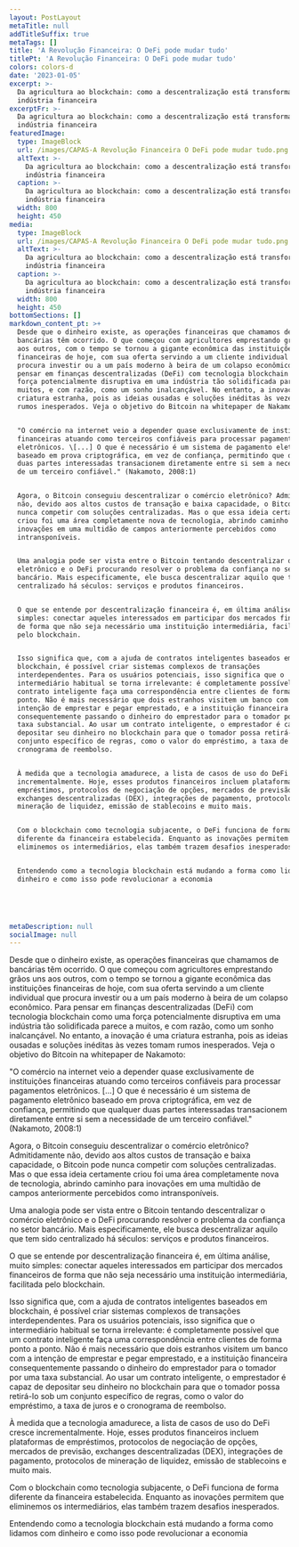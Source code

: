 ```yaml
---
layout: PostLayout
metaTitle: null
addTitleSuffix: true
metaTags: []
title: 'A Revolução Financeira: O DeFi pode mudar tudo'
titlePt: 'A Revolução Financeira: O DeFi pode mudar tudo'
colors: colors-d
date: '2023-01-05'
excerpt: >-
  Da agricultura ao blockchain: como a descentralização está transformando a
  indústria financeira
excerptFr: >-
  Da agricultura ao blockchain: como a descentralização está transformando a
  indústria financeira
featuredImage:
  type: ImageBlock
  url: /images/CAPAS-A Revolução Financeira O DeFi pode mudar tudo.png
  altText: >-
    Da agricultura ao blockchain: como a descentralização está transformando a
    indústria financeira
  caption: >-
    Da agricultura ao blockchain: como a descentralização está transformando a
    indústria financeira
  width: 800
  height: 450
media:
  type: ImageBlock
  url: /images/CAPAS-A Revolução Financeira O DeFi pode mudar tudo.png
  altText: >-
    Da agricultura ao blockchain: como a descentralização está transformando a
    indústria financeira
  caption: >-
    Da agricultura ao blockchain: como a descentralização está transformando a
    indústria financeira
  width: 800
  height: 450
bottomSections: []
markdown_content_pt: >+
  Desde que o dinheiro existe, as operações financeiras que chamamos de
  bancárias têm ocorrido. O que começou com agricultores emprestando grãos uns
  aos outros, com o tempo se tornou a gigante econômica das instituições
  financeiras de hoje, com sua oferta servindo a um cliente individual que
  procura investir ou a um país moderno à beira de um colapso econômico. Para
  pensar em finanças descentralizadas (DeFi) com tecnologia blockchain como uma
  força potencialmente disruptiva em uma indústria tão solidificada parece a
  muitos, e com razão, como um sonho inalcançável. No entanto, a inovação é uma
  criatura estranha, pois as ideias ousadas e soluções inéditas às vezes tomam
  rumos inesperados. Veja o objetivo do Bitcoin na whitepaper de Nakamoto:


  "O comércio na internet veio a depender quase exclusivamente de instituições
  financeiras atuando como terceiros confiáveis para processar pagamentos
  eletrônicos. \[...] O que é necessário é um sistema de pagamento eletrônico
  baseado em prova criptográfica, em vez de confiança, permitindo que qualquer
  duas partes interessadas transacionem diretamente entre si sem a necessidade
  de um terceiro confiável." (Nakamoto, 2008:1)


  Agora, o Bitcoin conseguiu descentralizar o comércio eletrônico? Admitidamente
  não, devido aos altos custos de transação e baixa capacidade, o Bitcoin pode
  nunca competir com soluções centralizadas. Mas o que essa ideia certamente
  criou foi uma área completamente nova de tecnologia, abrindo caminho para
  inovações em uma multidão de campos anteriormente percebidos como
  intransponíveis.


  Uma analogia pode ser vista entre o Bitcoin tentando descentralizar o comércio
  eletrônico e o DeFi procurando resolver o problema da confiança no setor
  bancário. Mais especificamente, ele busca descentralizar aquilo que tem sido
  centralizado há séculos: serviços e produtos financeiros.


  O que se entende por descentralização financeira é, em última análise, muito
  simples: conectar aqueles interessados em participar dos mercados financeiros
  de forma que não seja necessário uma instituição intermediária, facilitada
  pelo blockchain.


  Isso significa que, com a ajuda de contratos inteligentes baseados em
  blockchain, é possível criar sistemas complexos de transações
  interdependentes. Para os usuários potenciais, isso significa que o
  intermediário habitual se torna irrelevante: é completamente possível que um
  contrato inteligente faça uma correspondência entre clientes de forma ponto a
  ponto. Não é mais necessário que dois estranhos visitem um banco com a
  intenção de emprestar e pegar emprestado, e a instituição financeira
  consequentemente passando o dinheiro do emprestador para o tomador por uma
  taxa substancial. Ao usar um contrato inteligente, o emprestador é capaz de
  depositar seu dinheiro no blockchain para que o tomador possa retirá-lo sob um
  conjunto específico de regras, como o valor do empréstimo, a taxa de juros e o
  cronograma de reembolso.


  À medida que a tecnologia amadurece, a lista de casos de uso do DeFi cresce
  incrementalmente. Hoje, esses produtos financeiros incluem plataformas de
  empréstimos, protocolos de negociação de opções, mercados de previsão,
  exchanges descentralizadas (DEX), integrações de pagamento, protocolos de
  mineração de liquidez, emissão de stablecoins e muito mais.


  Com o blockchain como tecnologia subjacente, o DeFi funciona de forma
  diferente da financeira estabelecida. Enquanto as inovações permitem que
  eliminemos os intermediários, elas também trazem desafios inesperados.


  Entendendo como a tecnologia blockchain está mudando a forma como lidamos com
  dinheiro e como isso pode revolucionar a economia





metaDescription: null
socialImage: null
---
```

Desde que o dinheiro existe, as operações financeiras que chamamos de bancárias têm ocorrido. O que começou com agricultores emprestando grãos uns aos outros, com o tempo se tornou a gigante econômica das instituições financeiras de hoje, com sua oferta servindo a um cliente individual que procura investir ou a um país moderno à beira de um colapso econômico. Para pensar em finanças descentralizadas (DeFi) com tecnologia blockchain como uma força potencialmente disruptiva em uma indústria tão solidificada parece a muitos, e com razão, como um sonho inalcançável. No entanto, a inovação é uma criatura estranha, pois as ideias ousadas e soluções inéditas às vezes tomam rumos inesperados. Veja o objetivo do Bitcoin na whitepaper de Nakamoto:

"O comércio na internet veio a depender quase exclusivamente de instituições financeiras atuando como terceiros confiáveis para processar pagamentos eletrônicos. \[...] O que é necessário é um sistema de pagamento eletrônico baseado em prova criptográfica, em vez de confiança, permitindo que qualquer duas partes interessadas transacionem diretamente entre si sem a necessidade de um terceiro confiável." (Nakamoto, 2008:1)

Agora, o Bitcoin conseguiu descentralizar o comércio eletrônico? Admitidamente não, devido aos altos custos de transação e baixa capacidade, o Bitcoin pode nunca competir com soluções centralizadas. Mas o que essa ideia certamente criou foi uma área completamente nova de tecnologia, abrindo caminho para inovações em uma multidão de campos anteriormente percebidos como intransponíveis.

Uma analogia pode ser vista entre o Bitcoin tentando descentralizar o comércio eletrônico e o DeFi procurando resolver o problema da confiança no setor bancário. Mais especificamente, ele busca descentralizar aquilo que tem sido centralizado há séculos: serviços e produtos financeiros.

O que se entende por descentralização financeira é, em última análise, muito simples: conectar aqueles interessados em participar dos mercados financeiros de forma que não seja necessário uma instituição intermediária, facilitada pelo blockchain.

Isso significa que, com a ajuda de contratos inteligentes baseados em blockchain, é possível criar sistemas complexos de transações interdependentes. Para os usuários potenciais, isso significa que o intermediário habitual se torna irrelevante: é completamente possível que um contrato inteligente faça uma correspondência entre clientes de forma ponto a ponto. Não é mais necessário que dois estranhos visitem um banco com a intenção de emprestar e pegar emprestado, e a instituição financeira consequentemente passando o dinheiro do emprestador para o tomador por uma taxa substancial. Ao usar um contrato inteligente, o emprestador é capaz de depositar seu dinheiro no blockchain para que o tomador possa retirá-lo sob um conjunto específico de regras, como o valor do empréstimo, a taxa de juros e o cronograma de reembolso.

À medida que a tecnologia amadurece, a lista de casos de uso do DeFi cresce incrementalmente. Hoje, esses produtos financeiros incluem plataformas de empréstimos, protocolos de negociação de opções, mercados de previsão, exchanges descentralizadas (DEX), integrações de pagamento, protocolos de mineração de liquidez, emissão de stablecoins e muito mais.

Com o blockchain como tecnologia subjacente, o DeFi funciona de forma diferente da financeira estabelecida. Enquanto as inovações permitem que eliminemos os intermediários, elas também trazem desafios inesperados.

Entendendo como a tecnologia blockchain está mudando a forma como lidamos com dinheiro e como isso pode revolucionar a economia

